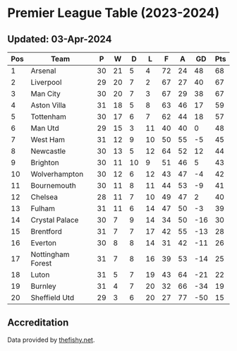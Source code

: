 # Premier League Table (2023-2024)
## Updated: 03-Apr-2024

| Pos | Team | P | W | D | L | F | A | GD | Pts |
| --- | --- | --- | --- | --- | --- | --- | --- | --- | --- |
| 1 | Arsenal | 30 | 21 | 5 | 4 | 72 | 24 | 48 | 68 |
| 2 | Liverpool | 29 | 20 | 7 | 2 | 67 | 27 | 40 | 67 |
| 3 | Man City | 30 | 20 | 7 | 3 | 67 | 29 | 38 | 67 |
| 4 | Aston Villa | 31 | 18 | 5 | 8 | 63 | 46 | 17 | 59 |
| 5 | Tottenham | 30 | 17 | 6 | 7 | 62 | 44 | 18 | 57 |
| 6 | Man Utd | 29 | 15 | 3 | 11 | 40 | 40 | 0 | 48 |
| 7 | West Ham | 31 | 12 | 9 | 10 | 50 | 55 | -5 | 45 |
| 8 | Newcastle | 30 | 13 | 5 | 12 | 64 | 52 | 12 | 44 |
| 9 | Brighton | 30 | 11 | 10 | 9 | 51 | 46 | 5 | 43 |
| 10 | Wolverhampton | 30 | 12 | 6 | 12 | 43 | 47 | -4 | 42 |
| 11 | Bournemouth | 30 | 11 | 8 | 11 | 44 | 53 | -9 | 41 |
| 12 | Chelsea | 28 | 11 | 7 | 10 | 49 | 47 | 2 | 40 |
| 13 | Fulham | 31 | 11 | 6 | 14 | 47 | 50 | -3 | 39 |
| 14 | Crystal Palace | 30 | 7 | 9 | 14 | 34 | 50 | -16 | 30 |
| 15 | Brentford | 31 | 7 | 7 | 17 | 42 | 55 | -13 | 28 |
| 16 | Everton | 30 | 8 | 8 | 14 | 31 | 42 | -11 | 26 |
| 17 | Nottingham Forest | 31 | 7 | 8 | 16 | 39 | 53 | -14 | 25 |
| 18 | Luton | 31 | 5 | 7 | 19 | 43 | 64 | -21 | 22 |
| 19 | Burnley | 31 | 4 | 7 | 20 | 32 | 66 | -34 | 19 |
| 20 | Sheffield Utd | 29 | 3 | 6 | 20 | 27 | 77 | -50 | 15 |

## Accreditation 

Data provided by [thefishy.net](https://www.thefishy.net/).